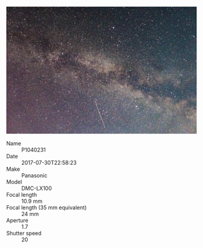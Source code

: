 [![P1040231](/photos/hd/P1040231.jpg)](/photos/full/P1040231.jpg?raw=true)

<dl>
  <dt>Name</dt>
  <dd>P1040231</dd>
  <dt>Date</dt>
  <dd>2017-07-30T22:58:23</dd>
  <dt>Make</dt>
  <dd>Panasonic</dd>
  <dt>Model</dt>
  <dd>DMC-LX100</dd>
  <dt>Focal length</dt>
  <dd>10.9 mm</dd>
  <dt>Focal length (35 mm equivalent)</dt>
  <dd>24 mm</dd>
  <dt>Aperture</dt>
  <dd>1.7</dd>
  <dt>Shutter speed</dt>
  <dd>20</dd>
</dl>
